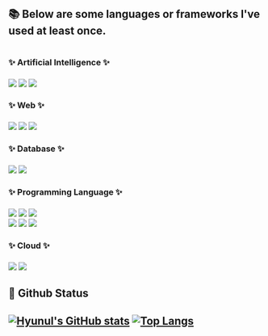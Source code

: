 <div align=left>
    <h2> 📚 Below are some languages or frameworks I've used at least once. <h1>
    <h3> ✨ Artificial Intelligence ✨ <h3>
    <img src="https://img.shields.io/badge/PyTorch-EE4C2C?style=for-the-badge&logo=PyTorch&logoColor=white">
    <img src="https://img.shields.io/badge/TensorFlow-FF6F00?style=for-the-badge&logo=TensorFlow&logoColor=white">
    <img src="https://img.shields.io/badge/scikit-learn-F7931E?style=for-the-badge&logo=scikit-learn&logoColor=white">
    <br>
    <h3> ✨ Web ✨ <h3>
    <img src="https://img.shields.io/badge/Node.js-339933?style=for-the-badge&logo=nodedotjs&logoColor=white">
    <img src="https://img.shields.io/badge/Spring-6DB33F?style=for-the-badge&logo=spring&logoColor=white">
    <img src="https://img.shields.io/badge/Spring-Boot-6DB33F?style=for-the-badge&logo=springboot&logoColor=white">
    <br>
    <h3> ✨ Database ✨ <h3>
    <img src="https://img.shields.io/badge/MySQL-4479A1?style=for-the-badge&logo=mysql&logoColor=white">
    <img src="https://img.shields.io/badge/MariaDB-1F305F?style=for-the-badge&logo=mariadbfoundation&logoColor=white">
    <h3> ✨ Programming Language ✨ <h3>
    <img src="https://img.shields.io/badge/Java-FF6F00?style=for-the-badge&logo=OpenJDK&logoColor=white"/>
    <img src="https://img.shields.io/badge/Python-3776AB?style=for-the-badge&logo=python&logoColor=white">
    <img src="https://img.shields.io/badge/C-A8B9CC?style=for-the-badge&logo=c&logoColor=white">
    <br>
    <img src="https://img.shields.io/badge/JavaScript-F7DF1E?style=for-the-badge&logo=javascript&logoColor=white">
    <img src="https://img.shields.io/badge/TypeScript-3178C6?style=for-the-badge&logo=typescript&logoColor=white">
    <img src="https://img.shields.io/badge/React-61DAFB?style=for-the-badge&logo=react&logoColor=white">
    <h3> ✨ Cloud ✨ <h3>
    <img src="https://img.shields.io/badge/Amazon_EC2-4479A1?style=for-the-badge&logo=amazonec2&logoColor=white">
    <img src="https://img.shields.io/badge/Amazon_RDS-4479A1?style=for-the-badge&logo=amazonrds&logoColor=white">
</div>

<!-- ### ✨ Career 

|        Date       |         Type        |                      Contents                     |                  Organization                  |
|:-----------------:|:-------------------:|:-------------------------------------------------:|:----------------------------------------------:|
| 2019.03 ~ 2019.12 |         Club        |               Create a Coding Club                |             Youngmyeong High School            |
| 2020.03 ~ 2020.12 |      Education      |          Department of AI and BigData             |                  Woosong Univ.                 |
|     2022.03       |      Education      |          Department of Computer Engineering       |              Hanbat National Univ.             |
| 2022.09 ~ 2022.12 |       Project       |         Anomaly Detection with DeepLearning       |              Hanbat National Univ.             |
|     2023.03       |     OutSourcing     |            LMS system for managing tutors         |                     Labis                      |
| 2023.03 ~ 2022.06 |       Project       |             Cloud Semantic Segmentation           |              Hanbat National Univ.             |
|     2023.05       |       Hacathon      |                   Resistance DAO                  |                  Glitch Korea                  |
| 2023.03 ~ 2023.12 |   Capstone Project  |                    Smart Planter                  |              Hanbat National Univ.             |
         -->

    
<h2> 🌱 Github Status <h2>

[![Hyunul's GitHub stats](https://github-readme-stats.vercel.app/api?username=Hyunul)](https://github.com/Hyunul/github-readme-stats) [![Top Langs](https://github-readme-stats.vercel.app/api/top-langs/?username=Hyunul&layout=compact)](https://github.com/Hyunul/github-readme-stats)



<!-- ![Footer](https://capsule-render.vercel.app/api?type=waving&color=auto&height=200&section=footer) -->
